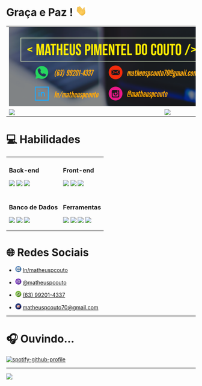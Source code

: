 # Graça e Paz ! <img src="https://github.com/MatheusPcouto10/MatheusPcouto10/blob/main/imagens-github-profile/Hi.gif" width="30px">
  
 <table align="center">
  <tr>
    <td colspan="2"><img src="https://github.com/MatheusPcouto10/MatheusPcouto10/blob/main/imagens-github-profile/cabecalho.png"></td>
    <tr>
    <td><img width="400px" align="left" src="https://github-readme-stats.vercel.app/api/top-langs/?username=MatheusPcouto10&hide=html&layout=compact&theme=gruvbox" /></td>
    <td><img width="400px" align="right" src="https://github-readme-stats.vercel.app/api?username=MatheusPcouto10&theme=gruvbox"/></td>
    </tr> 
 </table>

# :computer: Habilidades

<table align="center">
    <tr>
    <td><h3>Back-end</h3>
<p>
  <img src="https://img.shields.io/badge/Python%20-%2314354C.svg?&style=for-the-badge&logo=python&logoColor=white"/>
  <img src="https://img.shields.io/badge/Java-%23ED8B00.svg?&style=for-the-badge&logo=java&logoColor=white"/>
  <img src="https://img.shields.io/badge/c%23%20-%23239120.svg?&style=for-the-badge&logo=c-sharp&logoColor=white"/>
</p>
      </td>
    <td><h3>Front-end</h3>
<p>
  <img src="https://img.shields.io/badge/HTML5%20-%23E34F26.svg?&style=for-the-badge&logo=html5&logoColor=white"/>
  <img src="https://img.shields.io/badge/CSS3%20-%231572B6.svg?&style=for-the-badge&logo=css3&logoColor=white"/>
  <img src="https://img.shields.io/badge/Bootstrap%20-%23563D7C.svg?&style=for-the-badge&logo=bootstrap&logoColor=white"/>
</p></td>
  </tr>
      <tr>
      <td><h3>Banco de Dados</h3>
<p>
  <img src="https://img.shields.io/badge/MySQL-%2300f.svg?&style=for-the-badge&logo=mysql&logoColor=white"/>
  <img src ="https://img.shields.io/badge/Postgres-%23316192.svg?&style=for-the-badge&logo=postgresql&logoColor=white"/>
  <img src="https://img.shields.io/badge/SQL%20Server-%2312100E.svg?logo=microsoft-sql-server&logoColor=white&style=for-the-badge"/>
        </p></td>
      <td><h3>Ferramentas</h3>
<p>
  <img src="https://img.shields.io/badge/git%20-%23F05033.svg?&style=for-the-badge&logo=git&logoColor=white"/>
  <img src="https://img.shields.io/badge/github%20-%23121011.svg?&style=for-the-badge&logo=github&logoColor=white"/>
  <img src="https://img.shields.io/badge/bitbucket%20-%2300f.svg?&style=for-the-badge&logo=bitbucket&logoColor=white"/>
  <img src="https://img.shields.io/badge/adobe%20-%23FF0000.svg?&style=for-the-badge&logo=adobe&logoColor=white"/>
        </p></td>
    </tr> 
 </table>

# :globe_with_meridians: Redes Sociais

  - <a href="https://www.linkedin.com/in/matheuspcouto/"><img src="https://github.com/MatheusPcouto10/MatheusPcouto10/blob/main/imagens-github-profile/linkedin.png" width="16"></img></a> [In/matheuspcouto](https://www.linkedin.com/in/matheuspcouto/)
  
  - <a href="https://www.instagram.com/matheuspcouto/?hl=pt-br"><img src="https://github.com/MatheusPcouto10/MatheusPcouto10/blob/main/imagens-github-profile/instagram.png" width="16"></img></a> [@matheuspcouto](https://www.instagram.com/matheuspcouto/?hl=pt-br)
  
  - <a href="https://api.whatsapp.com/send?phone=5563992014337"><img src="https://github.com/MatheusPcouto10/MatheusPcouto10/blob/main/imagens-github-profile/whatsapp.png" width="16"></img></a> [(63) 99201-4337](https://api.whatsapp.com/send?phone=5563992014337)
  
  - <a href="https://mail.google.com/mail/u/0/#inbox?compose=GTvVlcRwRQCBCdgmVkcsctSHvzrRwtgGSmWvxrpShsmCfgtLJzwPxcDgqkcjVLlnSzKGbZXPnhVSF"><img src="https://github.com/MatheusPcouto10/MatheusPcouto10/blob/main/imagens-github-profile/gmail.png" width="16"></img></a> [matheuspcouto70@gmail.com](https://mail.google.com/mail/u/0/#inbox?compose=GTvVlcRwRQCBCdgmVkcsctSHvzrRwtgGSmWvxrpShsmCfgtLJzwPxcDgqkcjVLlnSzKGbZXPnhVSF)

---

# :headphones: Ouvindo...

[![spotify-github-profile](https://spotify-github-profile.vercel.app/api/view?uid=12164155915&cover_image=true&theme=novatorem)](https://spotify-github-profile.vercel.app/api/view?uid=12164155915&redirect=true)

---

![](https://komarev.com/ghpvc/?username=MatheusPcouto10&color=blue&style=flat)

